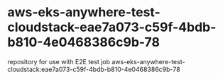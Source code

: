 # aws-eks-anywhere-test-cloudstack-eae7a073-c59f-4bdb-b810-4e0468386c9b-78
repository for use with E2E test job aws-eks-anywhere-test-cloudstack:eae7a073-c59f-4bdb-b810-4e0468386c9b-78
